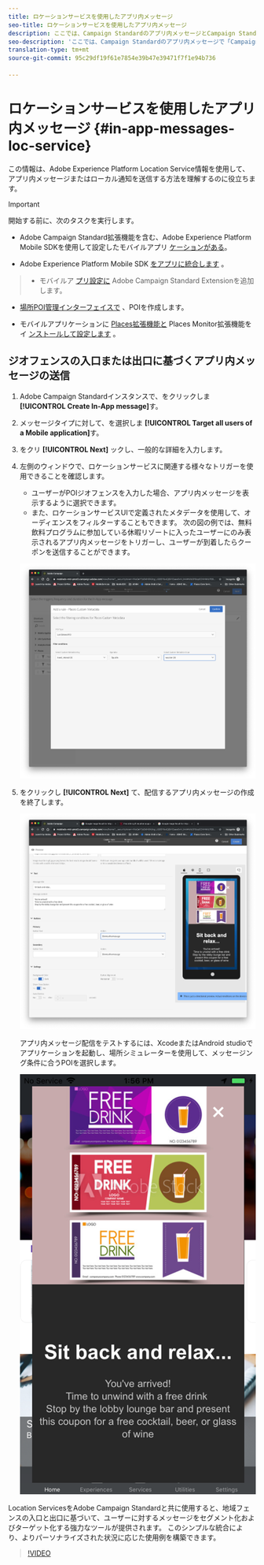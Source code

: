 ```yaml
---
title: ロケーションサービスを使用したアプリ内メッセージ
seo-title: ロケーションサービスを使用したアプリ内メッセージ
description: ここでは、Campaign Standardのアプリ内メッセージとCampaign Standardのキャンペーン標準のプッシュメッセージを使用する方法について説明します。
seo-description: 'ここでは、Campaign Standardのアプリ内メッセージで「Campaign Standardのプッシュメッセージ」を使用する方法について説明します。 '
translation-type: tm+mt
source-git-commit: 95c29df19f61e7854e39b47e39471f7f1e94b736

---
```



# ロケーションサービスを使用したアプリ内メッセージ {#in-app-messages-loc-service}

この情報は、Adobe Experience Platform Location Service情報を使用して、アプリ内メッセージまたはローカル通知を送信する方法を理解するのに役立ちます。

>[!IMPORTANT]
>
>開始する前に、次のタスクを実行します。
>
>* Adobe Campaign Standard拡張機能を含む、Adobe Experience Platform Mobile SDKを使用して設定したモバイルアプリ [ケーションがある](https://aep-sdks.gitbook.io/docs/using-mobile-extensions/adobe-campaign-standard)。
   >
   >
* Adobe Experience Platform Mobile SDK [をアプリに統合します](https://aep-sdks.gitbook.io/docs/getting-started/get-the-sdk) 。
>* モバイルア [プリ設定に](https://aep-sdks.gitbook.io/docs/using-mobile-extensions/adobe-campaign-standard) Adobe Campaign Standard Extensionを追加します。
   >
   >
* [場所POI管理インターフェイスで](/help/poi-mgmt-ui/create-a-poi-ui.md) 、POIを作成します。
   >
   >
* モバイルアプリケーションに [Places拡張機能と](/help/places-ext-aep-sdks/places-extension/places-extension.md) Places Monitor拡張機能をイ [ンストールして設定します](/help/places-ext-aep-sdks/places-monitor-extension/places-monitor-extension.md) 。


## ジオフェンスの入口または出口に基づくアプリ内メッセージの送信

1. Adobe Campaign Standardインスタンスで、をクリックしま **[!UICONTROL Create In-App message]**&#x200B;す。
2. メッセージタイプに対して、を選択しま **[!UICONTROL Target all users of a Mobile application]**&#x200B;す。
3. をクリ **[!UICONTROL Next]** ックし、一般的な詳細を入力します。
4. 左側のウィンドウで、ロケーションサービスに関連する様々なトリガーを使用できることを確認します。

   * ユーザーがPOIジオフェンスを入力した場合、アプリ内メッセージを表示するように選択できます。
   * また、ロケーションサービスUIで定義されたメタデータを使用して、オーディエンスをフィルターすることもできます。
   次の図の例では、無料飲料プログラムに参加している休暇リゾートに入ったユーザーにのみ表示されるアプリ内メッセージをトリガーし、ユーザーが到着したらクーポンを送信することができます。

   ![「アプリ内メッセージ配置メタデータ」](/help/assets/last-entered-vacation.png)

5. をクリックし **[!UICONTROL Next]** て、配信するアプリ内メッセージの作成を終了します。

   ![「イベントの作成」](/help/assets/prepare-ACS.png)

   アプリ内メッセージ配信をテストするには、XcodeまたはAndroid studioでアプリケーションを起動し、場所シミュレーターを使用して、メッセージング条件に合うPOIを選択します。

   ![「クーポンを飲む」](/help/assets/drink-coupon-on-app.png)


Location ServicesをAdobe Campaign Standardと共に使用すると、地域フェンスの入口と出口に基づいて、ユーザーに対するメッセージをセグメント化およびターゲット化する強力なツールが提供されます。 このシンプルな統合により、よりパーソナライズされた状況に応じた使用例を構築できます。

>[!VIDEO](https://www.youtube.com/watch?v=ikiTTQw9c-o)